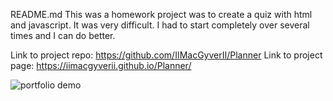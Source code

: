 README.md
This was a homework project was to create a quiz with html and javascript.  It was very difficult.  I had to start completely over several times and I can do better.

Link to project repo: https://github.com/IIMacGyverII/Planner
Link to project page: https://iimacgyverii.github.io/Planner/


<!-- ![portfolio demo](https://github.com/IIMacGyverII/Planner/raw/main/screen.png) -->
![portfolio demo](https://github.com/IIMacGyverII/Planner/raw/main/planner.gif)
